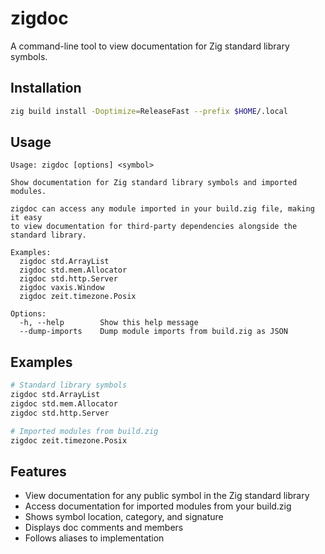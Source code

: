 # zigdoc

A command-line tool to view documentation for Zig standard library symbols.

## Installation

```bash
zig build install -Doptimize=ReleaseFast --prefix $HOME/.local
```

## Usage

```
Usage: zigdoc [options] <symbol>

Show documentation for Zig standard library symbols and imported modules.

zigdoc can access any module imported in your build.zig file, making it easy
to view documentation for third-party dependencies alongside the standard library.

Examples:
  zigdoc std.ArrayList
  zigdoc std.mem.Allocator
  zigdoc std.http.Server
  zigdoc vaxis.Window
  zigdoc zeit.timezone.Posix

Options:
  -h, --help        Show this help message
  --dump-imports    Dump module imports from build.zig as JSON
```

## Examples

```bash
# Standard library symbols
zigdoc std.ArrayList
zigdoc std.mem.Allocator
zigdoc std.http.Server

# Imported modules from build.zig
zigdoc zeit.timezone.Posix
```

## Features

- View documentation for any public symbol in the Zig standard library
- Access documentation for imported modules from your build.zig
- Shows symbol location, category, and signature
- Displays doc comments and members
- Follows aliases to implementation

